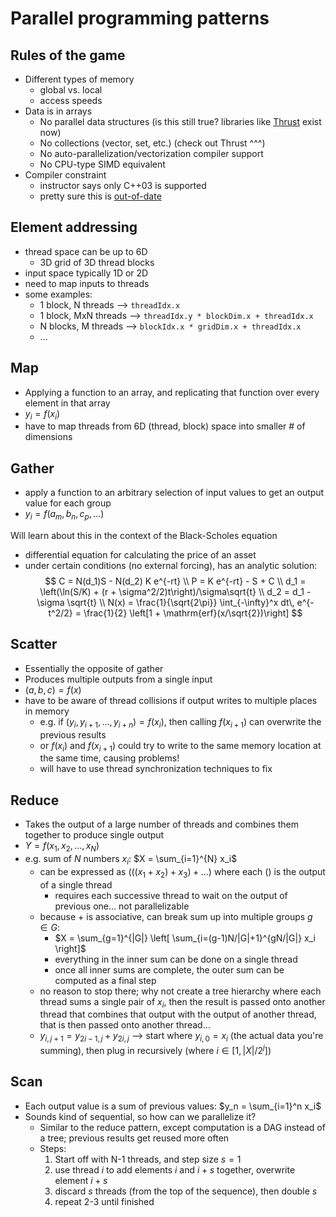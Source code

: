 # Parallel programming patterns

## Rules of the game
* Different types of memory
    * global vs. local
    * access speeds
* Data is in arrays
    * No parallel data structures (is this still true? libraries like [Thrust](https://developer.nvidia.com/thrust) exist now)
    * No collections (vector, set, etc.) (check out Thrust ^^^)
    * No auto-parallelization/vectorization compiler support
    * No CPU-type SIMD equivalent
* Compiler constraint
    * instructor says only C++03 is supported
    * pretty sure this is [out-of-date](https://docs.nvidia.com/cuda/cuda-c-programming-guide/index.html#c-cplusplus-language-support)

## Element addressing
* thread space can be up to 6D
    * 3D grid of 3D thread blocks
* input space typically 1D or 2D
* need to map inputs to threads
* some examples:
    * 1 block, N threads --> `threadIdx.x`
    * 1 block, MxN threads --> `threadIdx.y * blockDim.x + threadIdx.x`
    * N blocks, M threads --> `blockIdx.x * gridDim.x + threadIdx.x`
    * ...

## Map
* Applying a function to an array, and replicating that function over every element in that array
* $y_i = f(x_i)$
* have to map threads from 6D (thread, block) space into smaller # of dimensions

## Gather
* apply a function to an arbitrary selection of input values to get an output value for each group
* $y_i = f(a_m, b_n, c_p, ...)$

Will learn about this in the context of the Black-Scholes equation
* differential equation for calculating the price of an asset
* under certain conditions (no external forcing), has an analytic solution:
$$
C = N(d_1)S - N(d_2) K e^{-rt} \\
P = K e^{-rt} - S + C \\
d_1 = \left(\ln(S/K) + (r + \sigma^2/2)t\right)/\sigma\sqrt{t} \\
d_2 = d_1 - \sigma \sqrt{t} \\
N(x) = \frac{1}{\sqrt{2\pi}} \int_{-\infty}^x dt\, e^{-t^2/2} = \frac{1}{2} \left[1 + \mathrm{erf}(x/\sqrt{2})\right]
$$

## Scatter
* Essentially the opposite of gather
* Produces multiple outputs from a single input
* $(a, b, c) = f(x)$
* have to be aware of thread collisions if output writes to multiple places in memory
    * e.g. if $(y_i, y_{i+1}, ..., y_{i+n}) = f(x_i)$, then calling $f(x_{i+1})$ can overwrite the previous results
    * or $f(x_i)$ and $f(x_{i+1})$ could try to write to the same memory location at the same time, causing problems!
    * will have to use thread synchronization techniques to fix

## Reduce
* Takes the output of a large number of threads and combines them together to produce single output
* $Y = f(x_1, x_2, ..., x_N)$
* e.g. sum of $N$ numbers $x_i$: $X = \sum_{i=1}^{N} x_i$
    * can be expressed as $(((x_1 + x_2) + x_3) + ...)$ where each $()$ is the output of a single thread
        * requires each successive thread to wait on the output of previous one... not parallelizable
    * because $+$ is associative, can break sum up into multiple groups $g \in G$:
        * $X = \sum_{g=1}^{|G|} \left[ \sum_{i=(g-1)N/|G|+1}^{gN/|G|} x_i \right]$
        * everything in the inner sum can be done on a single thread
        * once all inner sums are complete, the outer sum can be computed as a final step
    * no reason to stop there; why not create a tree hierarchy where each thread sums a single pair of $x_i$, then the result is passed onto another thread that combines that output with the output of another thread, that is then passed onto another thread...
    * $y_{i,j+1} = y_{2i-1,j} + y_{2i,j}$ --> start where $y_{i,0} = x_i$ (the actual data you're summing), then plug in recursively (where $i \in [1, |X|/2^j]$)

## Scan
* Each output value is a sum of previous values: $y_n = \sum_{i=1}^n x_i$
* Sounds kind of sequential, so how can we parallelize it?
    * Similar to the reduce pattern, except computation is a DAG instead of a tree; previous results get reused more often
    * Steps:
        1. Start off with N-1 threads, and step size $s=1$
        2. use thread $i$ to add elements $i$ and $i+s$ together, overwrite element $i+s$
        3. discard $s$ threads (from the top of the sequence), then double $s$
        4. repeat 2-3 until finished